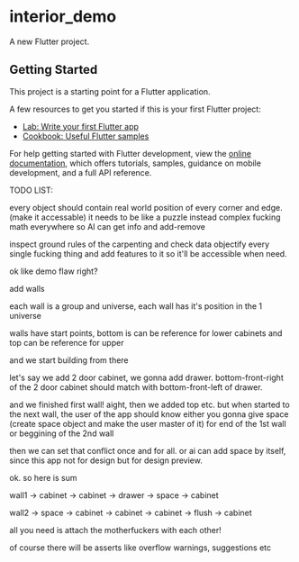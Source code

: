 # interior_demo

A new Flutter project.

## Getting Started

This project is a starting point for a Flutter application.

A few resources to get you started if this is your first Flutter project:

- [Lab: Write your first Flutter app](https://docs.flutter.dev/get-started/codelab)
- [Cookbook: Useful Flutter samples](https://docs.flutter.dev/cookbook)

For help getting started with Flutter development, view the
[online documentation](https://docs.flutter.dev/), which offers tutorials,
samples, guidance on mobile development, and a full API reference.


TODO LIST:

every object should contain real world position of every corner and edge. (make it accessable)
it needs to be like a puzzle instead complex fucking math everywhere so AI can get info and add-remove


inspect ground rules of the carpenting and check data
objectify every single fucking thing and add features to it so it'll be accessible when need. 


ok like demo flaw right?

add walls

each wall is a group and universe, each wall has it's position in the 1 universe

walls have start points, bottom is can be reference for lower cabinets and top can be reference for upper


and we start building from there

let's say we add 2 door cabinet, we gonna add drawer. bottom-front-right of the 2 door cabinet should match with bottom-front-left of drawer.

and we finished first wall! aight, then we added top etc. but when started to the next wall, the user of the app should know
either you gonna give space (create space object and make the user master of it) for end of the 1st wall or beggining of the 2nd wall


then we can set that conflict once and for all. or ai can add space by itself, since this app not for design but for design preview.

ok. so here is sum

wall1 -> cabinet -> cabinet -> drawer -> space -> cabinet

wall2 -> space -> cabinet -> cabinet -> cabinet -> flush -> cabinet

all you need is attach the motherfuckers with each other! 

of course there will be asserts like overflow warnings, suggestions etc